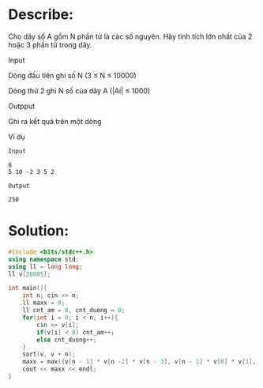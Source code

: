 # Describe:

Cho dãy số A gồm N phần tử là các số nguyên. Hãy tính tích lớn nhất của 2 hoặc 3 phần tử trong dãy.

Input

Dòng đầu tiên ghi số N (3 ≤ N ≤ 10000)

Dòng thứ 2 ghi N số của dãy A (|Ai| ≤ 1000)

Outpput

Ghi ra kết quả trên một dòng

Ví dụ

```text
Input

6
5 10 -2 3 5 2
```

```text
Output

250
```

# Solution:

```C++
#include <bits/stdc++.h>
using namespace std;
using ll = long long;
ll v[20005];

int main(){
    int n; cin >> n;
    ll maxx = 0;
    ll cnt_am = 0, cnt_duong = 0;
    for(int i = 0; i < n; i++){
        cin >> v[i];
        if(v[i] < 0) cnt_am++;
        else cnt_duong++;
    }
    sort(v, v + n);
    maxx = max({v[n - 1] * v[n -2] * v[n - 3], v[n - 1] * v[0] * v[1], v[n - 1] * v[n - 2], v[0] * v[1], v[0] * v[1] * v[2]});
    cout << maxx << endl;
}
```